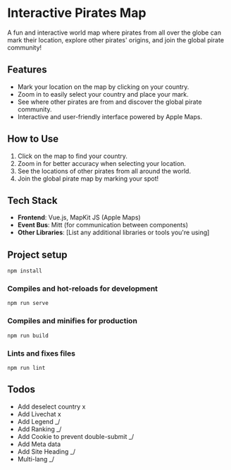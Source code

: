 # Interactive Pirates Map

A fun and interactive world map where pirates from all over the globe can mark their location, explore other pirates' origins, and join the global pirate community!

## Features

- Mark your location on the map by clicking on your country.
- Zoom in to easily select your country and place your mark.
- See where other pirates are from and discover the global pirate community.
- Interactive and user-friendly interface powered by Apple Maps.

## How to Use

1. Click on the map to find your country.
2. Zoom in for better accuracy when selecting your location.
3. See the locations of other pirates from all around the world.
4. Join the global pirate map by marking your spot!

## Tech Stack

- **Frontend**: Vue.js, MapKit JS (Apple Maps)
- **Event Bus**: Mitt (for communication between components)
- **Other Libraries**: [List any additional libraries or tools you're using]


## Project setup
```
npm install
```

### Compiles and hot-reloads for development
```
npm run serve
```

### Compiles and minifies for production
```
npm run build
```

### Lints and fixes files
```
npm run lint
```

## Todos
- Add deselect country x
- Add Livechat x
- Add Legend _/
- Add Ranking _/
- Add Cookie to prevent double-submit _/
- Add Meta data
- Add Site Heading _/
- Multi-lang _/
